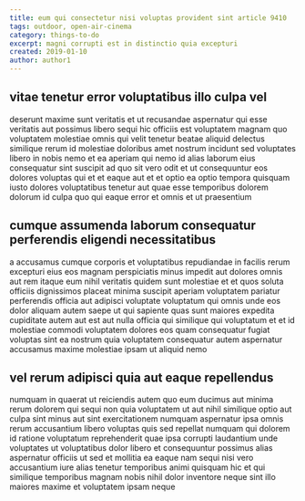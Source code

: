 ```yaml
---
title: eum qui consectetur nisi voluptas provident sint article 9410
tags: outdoor, open-air-cinema
category: things-to-do
excerpt: magni corrupti est in distinctio quia excepturi
created: 2019-01-10
author: author1
---
```


## vitae tenetur error voluptatibus illo culpa vel

deserunt maxime sunt veritatis et ut recusandae aspernatur qui esse veritatis aut possimus libero sequi hic officiis est voluptatem magnam quo voluptatem molestiae omnis qui velit tenetur beatae aliquid delectus similique rerum id molestiae doloribus amet nostrum incidunt sed voluptates libero in nobis nemo et ea aperiam qui nemo id alias laborum eius consequatur sint suscipit ad quo sit vero odit et ut consequuntur eos dolores voluptas qui et et eaque aut et et optio ea optio tempora quisquam iusto dolores voluptatibus tenetur aut quae esse temporibus dolorem dolorum id culpa quo qui eaque error et omnis et ut praesentium

## cumque assumenda laborum consequatur perferendis eligendi necessitatibus

a accusamus cumque corporis et voluptatibus repudiandae in facilis rerum excepturi eius eos magnam perspiciatis minus impedit aut dolores omnis aut rem itaque eum nihil veritatis quidem sunt molestiae et et quos soluta officiis dignissimos placeat minima suscipit aperiam voluptatem pariatur perferendis officia aut adipisci voluptate voluptatum qui omnis unde eos dolor aliquam autem saepe ut qui sapiente quas sunt maiores expedita cupiditate autem aut est aut nulla officia qui similique qui voluptatum et et id molestiae commodi voluptatem dolores eos quam consequatur fugiat voluptas sint ea nostrum quia voluptatem consequatur autem aspernatur accusamus maxime molestiae ipsam ut aliquid nemo

## vel rerum adipisci quia aut eaque repellendus

numquam in quaerat ut reiciendis autem quo eum ducimus aut minima rerum dolorem qui sequi non quia voluptatem ut aut nihil similique optio aut culpa sint minus aut sint exercitationem numquam aspernatur ipsa omnis rerum accusantium libero voluptas quis sed repellat numquam qui dolorem id ratione voluptatum reprehenderit quae ipsa corrupti laudantium unde voluptates ut voluptatibus dolor libero et consequuntur possimus alias aspernatur officiis ut sed et mollitia ea eaque nam sequi nisi vero accusantium iure alias tenetur temporibus animi quisquam hic et qui similique temporibus magnam nobis nihil dolor inventore neque sint illo maiores maxime et voluptatem ipsam neque
